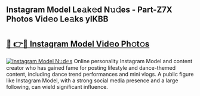 ## Instagram Model Le𝚊k𝚎d N𝚞𝚍es - Part-Z7X Photos Vid𝚎o Le𝚊ks ylKBB

# <h2><a href="http://fbbm2ho.evod.top/?m=Instagram+Model">🔗 👉🔴 Instagram Model Vid𝚎o Ph𝚘t𝚘s</a></h2>

[![Instagram Model N𝚞d𝚎s](https://i.imgur.com/8V9OHl7.gif)](http://fbbm2ho.evod.top/?m=Instagram+Model)
Online personality Instagram Model and content creator who has gained fame for posting lifestyle and dance-themed content, including dance trend performances and mini vlogs. A public figure like Instagram Model, with a strong social media presence and a large following, can wield significant influence. 
